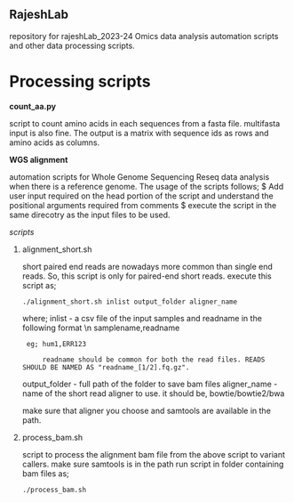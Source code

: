 ## RajeshLab
repository for rajeshLab_2023-24
Omics data analysis automation scripts and other data processing scripts.

# Processing scripts
  **count_aa.py**
  
  script to count amino acids in each sequences from a fasta file. multifasta input is also fine.
  The output is a matrix with sequence ids as rows and amino acids as columns.

  **WGS alignment**

  automation scripts for Whole Genome Sequencing Reseq data analysis when there is a reference genome.
  The usage of the scripts follows;
    $ Add user input required on the head portion of the script and understand the positional arguments required from comments
    $ execute the script in the same direcotry as the input files to be used.
  
  _scripts_

  1. alignment_short.sh

     short paired end reads are nowadays more common than single end reads. So, this script is only for paired-end short reads.
     execute this script as;
       ```````console
       ./alignment_short.sh inlist output_folder aligner_name
       ```````
     where;
       inlist - a csv file of the input samples and readname in the following format \n
                samplename,readname

          eg; hum1,ERR123

              readname should be common for both the read files. READS SHOULD BE NAMED AS "readname_[1/2].fq.gz".
       output_folder - full path of the folder to save bam files
       aligner_name - name of the short read aligner to use. it should be,
                bowtie/bowtie2/bwa

     make sure that aligner you choose and samtools are available in the path.
  
  2. process_bam.sh

     script to process the alignment bam file from the above script to variant callers.
     make sure samtools is in the path
     run script in folder containing bam files as; 
       ```console
       ./process_bam.sh
       ```
